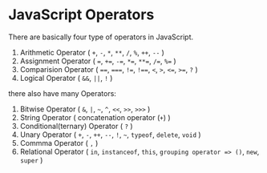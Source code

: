 # JavaScript Operators

There are basically four type of operators in JavaScript.

1. Arithmetic Operator ( `+`, `-`, `*`, `**`, `/`, `%`, `++`, `--` )
2. Assignment Operator ( `=`, `+=`, `-=`, `*=`, `**=`, `/=`, `%=` )
3. Comparision Operator ( `==`, `===`, `!=`, `!==`, `<`, `>`, `<=`, `>=`, `?` )
4. Logical Operator ( `&&`, `||`, `!` )

there also have many Operators:

1. Bitwise Operator ( `&`, `|`, `~`, `^`, `<<`, `>>`, `>>>` )
2. String Operator ( concatenation operator (`+`) )
3. Conditional(ternary) Operator ( `?` )
4. Unary Operator ( `+`, `-`, `++`, `--`, `!`, `~`, `typeof`, `delete`, `void` )
5. Commma Operator ( `,` )
6. Relational Operator ( `in`, `instanceof`, `this`, `grouping operator => ()`, `new`, `super` )
